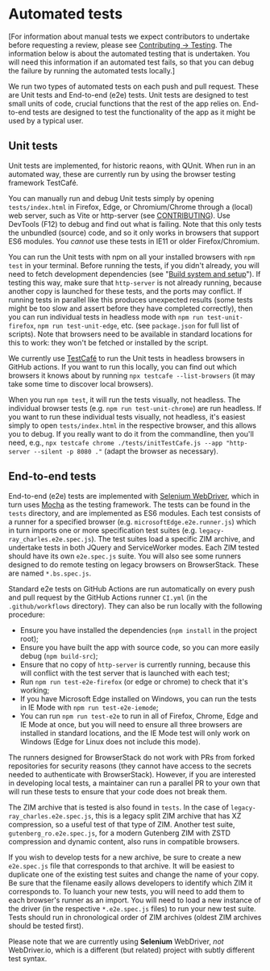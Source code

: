 # Automated tests

[For information about manual tests we expect contributors to undertake before requesting a review, please see [Contributing -> Testing](./CONTRIBUTING.md#testing).
The information below is about the automated testing that is undertaken. You will need this information if an automated test fails, so that you can debug the failure
by running the automated tests locally.]

We run two types of automated tests on each push and pull request. These are Unit tests and End-to-end (e2e) tests. Unit tests are designed to test small units of code, crucial
functions that the rest of the app relies on. End-to-end tests are designed to test the functionality of the app as it might be used by a typical user.

## Unit tests

Unit tests are implemented, for historic reaons, with QUnit. When run in an automated way, these are currently run by using the browser testing framework TestCafé.

You can manually run and debug Unit tests simply by opening `tests/index.html` in Firefox, Edge, or Chromium/Chrome through a (local) web server, such as Vite or http-server (see
[CONTRIBUTING](./CONTRIBUTING.md)). Use DevTools (F12) to debug and find out what is failing. Note that this only tests the unbundled
(source) code, and so it only works in browsers that support ES6 modules. You *cannot* use these tests in IE11 or older Firefox/Chromium.

You can run the Unit tests with npm on all your installed browsers with `npm test` in your terminal. Before running the tests, if you didn't already, you will need to fetch
development dependencies (see "[Build system and setup](./CONTRIBUTING.md#build-system-and-setup)"). If testing this way,
make sure that `http-server` is not already running, because another copy is launched for these tests, and the ports may conflict. If running tests in parallel like this produces
unexpected results (some tests might be too slow and assert before they have completed correctly), then you can run individual tests in headless mode with
`npm run test-unit-firefox`, `npm run test-unit-edge`, etc. (see `package.json` for full list of scripts). Note that browsers need to be available in standard locations for this
to work: they won't be fetched or installed by the script.

We currently use [TestCafé](https://testcafe.io/) to run the Unit tests in headless browsers in GitHub actions. If you want to run this locally, you can find out which browsers it
knows about by running `npx testcafe --list-browsers` (it may take some time to discover local browsers).

When you run `npm test`, it will run the tests visually, not headless. The individual browser tests (e.g. `npm run test-unit-chrome`) are run headless. If you want to run these
individual tests visually, not headless, it's easiest simply to open `tests/index.html` in the respective browser, and this allows you to debug. If you really want to do it from the
commandline, then you'll need, e.g., `npx testcafe chrome ./tests/initTestCafe.js --app "http-server --silent -p 8080 ."` (adapt the browser as necessary).

## End-to-end tests

End-to-end (e2e) tests are implemented with [Selenium WebDriver](https://www.selenium.dev/documentation/webdriver/), which in turn uses [Mocha](https://mochajs.org/) as the testing
framework. The tests can be found in the `tests` directory, and are implemented as ES6 modules. Each test consists of a runner for a specified browser (e.g.
`microsoftEdge.e2e.runner.js`) which in turn imports one or more specification test suites (e.g. `legacy-ray_charles.e2e.spec.js`). The test suites load a specific ZIM archive,
and undertake tests in both JQuery and ServiceWorker modes. Each ZIM tested should have its own `e2e.spec.js` suite. You will also see some runners designed to do remote testing on legacy browsers on BrowserStack. These are named `*.bs.spec.js`.

Standard e2e tests on GitHub Actions are run automatically on every push and pull request by the GitHub Actions runner `CI.yml` (in the `.github/workflows` directory). They can also
be run locally with the following procedure:

* Ensure you have installed the dependencies (`npm install` in the project root);
* Ensure you have built the app with source code, so you can more easily debug (`npm build-src`);
* Ensure that no copy of `http-server` is currently running, because this will conflict with the test server that is launched with each test;
* Run `npm run test-e2e-firefox` (or edge or chrome) to check that it's working;
* If you have Microsoft Edge installed on Windows, you can run the tests in IE Mode with `npm run test-e2e-iemode`;
* You can run `npm run test-e2e` to run in all of Firefox, Chrome, Edge and IE Mode at once, but you will need to ensure all three browsers are installed in standard locations,
  and the IE Mode test will only work on Windows (Edge for Linux does not include this mode).

The runners designed for BrowserStack do not work with PRs from forked repositories for security reasons (they cannot have access to the secrets needed to authenticate with
BrowserStack). However, if you are interested in developing local tests, a maintainer can run a parallel PR to your own that will run these tests to ensure that your code does
not break them.

The ZIM archive that is tested is also found in `tests`. In the case of `legacy-ray_charles.e2e.spec.js`, this is a legacy split ZIM archive that has XZ compression, so a useful test
of that type of ZIM. Another test suite, `gutenberg_ro.e2e.spec.js`, for a modern Gutenberg ZIM with ZSTD compression and dynamic content, also runs in compatible browsers.

If you wish to develop tests for a new archive, be sure to create a new `e2e.spec.js` file that corresponds to that archive. It will be easiest to duplicate one of the existing test suites and change the name of your copy. Be sure that the filename easily allows developers to identify which ZIM it corresponds to. To luanch your new tests, you will
need to add them to each browser's runner as an import. You will need to load a new instance of the driver (in the respective `*.e2e.spec.js` files) to run your new test suite.
Tests should run in chronological order of ZIM archives (oldest ZIM archives should be tested first).

Please note that we are currently using **Selenium** WebDriver, *not* WebDriver.io, which is a different (but related) project with subtly different test syntax.
